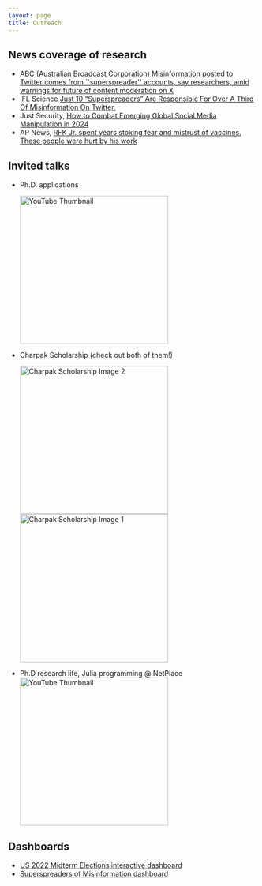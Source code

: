 ```yaml
---
layout: page
title: Outreach
---
```

## News coverage of research

- ABC (Australian Broadcast Corporation) [Misinformation posted to Twitter comes from ``superspreader'' accounts, say researchers, amid warnings for future of content moderation on X](https://www.abc.net.au/news/2024-05-23/twitter-misinformation-x-report/103878248)
- IFL Science [Just 10 “Superspreaders” Are Responsible For Over A Third Of Misinformation On Twitter.](https://www.iflscience.com/just-10-superspreaders-are-responsible-for-over-a-third-of-misinformation-on-twitter-74371)
- Just Security, [How to Combat Emerging Global Social Media Manipulation in 2024](https://www.justsecurity.org/93708/social-media-disinformation-2024-elections/)
- AP News, [RFK Jr. spent years stoking fear and mistrust of vaccines. These people were hurt by his work](https://apnews.com/article/rfk-kennedy-election-vaccines-2ccde2df146f57b5e8c26e8494f0a16a)

## Invited talks
- Ph.D. applications

  <a href="http://www.youtube.com/watch?feature=player_embedded&v=KwfW00WIrLc" target="_blank">
    <img src="http://img.youtube.com/vi/KwfW00WIrLc/0.jpg" width="300" alt="YouTube Thumbnail"/>
  </a>

- Charpak Scholarship (check out both of them!)</b></p>
  <a href="https://bitsrnd.wordpress.com/2019/09/01/charpak-scholarship-2018-rachiths-france-tastic-summer/" target="_blank">
    <img src="https://bitsrnd.files.wordpress.com/2019/09/temprachith.jpg" width="300" alt="Charpak Scholarship Image 2"/>
  </a>
  <a href="https://www.inde.campusfrance.org/rachith-aiyappa" target="_blank">
    <img src="https://drive.google.com/file/d/1m5Y36odGaveQe_NN7hWn1znLjNZvaWtn/view" width="300" alt="Charpak Scholarship Image 1"/>
  </a>

- Ph.D research life, Julia programming @ NetPlace  
  <a href="https://www.youtube.com/watch?v=NBnwTnedr9w&feature=youtu.be" target="_blank">
    <img src="https://i.ytimg.com/vi/NBnwTnedr9w/hqdefault.jpg?sqp=-oaymwE2CPYBEIoBSFXyq4qpAygIARUAAIhCGAFwAcABBvABAfgB_gmAAq4FigIMCAAQARh_ICMoITAP&rs=AOn4CLAfccLJ9XpG0fbO_KK5iaCGO6pJeg" width="300" alt="YouTube Thumbnail"/>
  </a>

## Dashboards

- [US 2022 Midterm Elections interactive dashboard](https://osome.iu.edu/tools/midterm22/)
- [Superspreaders of Misinformation dashboard](https://osome.iu.edu/tools/topfibers/)
